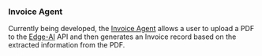 ### Invoice Agent
Currently being developed, the [Invoice Agent]() allows a user to upload a PDF to the 
[Edge-AI][EDGE_AI] API and then generates an Invoice record based on the extracted
information from the PDF. 


[EDGE_AI]: https://github.com/folio-labs/edge-ai
 
